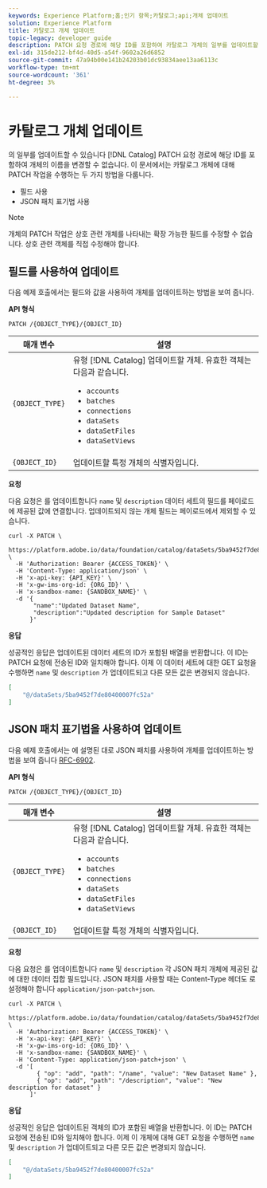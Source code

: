 ```yaml
---
keywords: Experience Platform;홈;인기 항목;카탈로그;api;개체 업데이트
solution: Experience Platform
title: 카탈로그 개체 업데이트
topic-legacy: developer guide
description: PATCH 요청 경로에 해당 ID를 포함하여 카탈로그 개체의 일부를 업데이트할 수 있습니다. 이 문서에서는 카탈로그 개체에서 PATCH 작업을 수행하기 위해 필드 사용 및 JSON 패치 표기법 사용에 대해 설명합니다.
exl-id: 315de212-bf4d-40d5-a54f-9602a26d6852
source-git-commit: 47a94b00e141b24203b01dc93834aee13aa6113c
workflow-type: tm+mt
source-wordcount: '361'
ht-degree: 3%

---
```


# 카탈로그 개체 업데이트

의 일부를 업데이트할 수 있습니다 [!DNL Catalog] PATCH 요청 경로에 해당 ID를 포함하여 개체의 이름을 변경할 수 없습니다. 이 문서에서는 카탈로그 개체에 대해 PATCH 작업을 수행하는 두 가지 방법을 다룹니다.

* 필드 사용
* JSON 패치 표기법 사용

>[!NOTE]
>
>개체의 PATCH 작업은 상호 관련 개체를 나타내는 확장 가능한 필드를 수정할 수 없습니다. 상호 관련 객체를 직접 수정해야 합니다.

## 필드를 사용하여 업데이트

다음 예제 호출에서는 필드와 값을 사용하여 개체를 업데이트하는 방법을 보여 줍니다.

**API 형식**

```http
PATCH /{OBJECT_TYPE}/{OBJECT_ID}
```

| 매개 변수 | 설명 |
| --- | --- |
| `{OBJECT_TYPE}` | 유형 [!DNL Catalog] 업데이트할 개체. 유효한 객체는 다음과 같습니다. <ul><li>`accounts`</li><li>`batches`</li><li>`connections`</li><li>`dataSets`</li><li>`dataSetFiles`</li><li>`dataSetViews`</li></ul> |
| `{OBJECT_ID}` | 업데이트할 특정 개체의 식별자입니다. |

**요청**

다음 요청은 를 업데이트합니다 `name` 및 `description` 데이터 세트의 필드를 페이로드에 제공된 값에 연결합니다. 업데이트되지 않는 개체 필드는 페이로드에서 제외할 수 있습니다.

```shell
curl -X PATCH \
  https://platform.adobe.io/data/foundation/catalog/dataSets/5ba9452f7de80400007fc52a \
  -H 'Authorization: Bearer {ACCESS_TOKEN}' \
  -H 'Content-Type: application/json' \
  -H 'x-api-key: {API_KEY}' \
  -H 'x-gw-ims-org-id: {ORG_ID}' \
  -H 'x-sandbox-name: {SANDBOX_NAME}' \
  -d '{
       "name":"Updated Dataset Name",
       "description":"Updated description for Sample Dataset"
      }'
```

**응답**

성공적인 응답은 업데이트된 데이터 세트의 ID가 포함된 배열을 반환합니다. 이 ID는 PATCH 요청에 전송된 ID와 일치해야 합니다. 이제 이 데이터 세트에 대한 GET 요청을 수행하면 `name` 및 `description` 가 업데이트되고 다른 모든 값은 변경되지 않습니다.

```json
[
    "@/dataSets/5ba9452f7de80400007fc52a"
]
```

## JSON 패치 표기법을 사용하여 업데이트

다음 예제 호출에서는 에 설명된 대로 JSON 패치를 사용하여 개체를 업데이트하는 방법을 보여 줍니다 [RFC-6902](https://tools.ietf.org/html/rfc6902).

<!-- (Include once API fundamentals guide is published) 

For more information on JSON Patch syntax, see the [API fundamentals guide](). 

-->

**API 형식**

```http
PATCH /{OBJECT_TYPE}/{OBJECT_ID}
```

| 매개 변수 | 설명 |
| --- | --- |
| `{OBJECT_TYPE}` | 유형 [!DNL Catalog] 업데이트할 개체. 유효한 객체는 다음과 같습니다. <ul><li>`accounts`</li><li>`batches`</li><li>`connections`</li><li>`dataSets`</li><li>`dataSetFiles`</li><li>`dataSetViews`</li></ul> |
| `{OBJECT_ID}` | 업데이트할 특정 개체의 식별자입니다. |

**요청**

다음 요청은 를 업데이트합니다 `name` 및 `description` 각 JSON 패치 개체에 제공된 값에 대한 데이터 집합 필드입니다. JSON 패치를 사용할 때는 Content-Type 헤더도 로 설정해야 합니다 `application/json-patch+json`.

```shell
curl -X PATCH \
  https://platform.adobe.io/data/foundation/catalog/dataSets/5ba9452f7de80400007fc52a \
  -H 'Authorization: Bearer {ACCESS_TOKEN}' \
  -H 'x-api-key: {API_KEY}' \
  -H 'x-gw-ims-org-id: {ORG_ID}' \
  -H 'x-sandbox-name: {SANDBOX_NAME}' \
  -H 'Content-Type: application/json-patch+json' \
  -d '[
        { "op": "add", "path": "/name", "value": "New Dataset Name" },
        { "op": "add", "path": "/description", "value": "New description for dataset" }
      ]'
```

**응답**

성공적인 응답은 업데이트된 객체의 ID가 포함된 배열을 반환합니다. 이 ID는 PATCH 요청에 전송된 ID와 일치해야 합니다. 이제 이 개체에 대해 GET 요청을 수행하면 `name` 및 `description` 가 업데이트되고 다른 모든 값은 변경되지 않습니다.

```json
[
    "@/dataSets/5ba9452f7de80400007fc52a"
]
```
